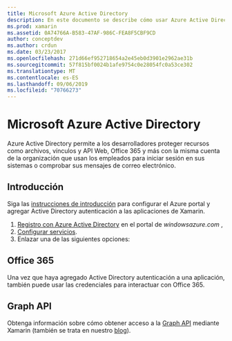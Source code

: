 ```yaml
---
title: Microsoft Azure Active Directory
description: En este documento se describe cómo usar Azure Active Directory para autenticar a los usuarios en aplicaciones móviles compiladas con Xamarin.
ms.prod: xamarin
ms.assetid: 0A74766A-B583-47AF-986C-FEA8F5CBF9CD
author: conceptdev
ms.author: crdun
ms.date: 03/23/2017
ms.openlocfilehash: 271d66ef952718654a2e45eb0d3901e2962ae31b
ms.sourcegitcommit: 57f815bf0024b1afe9754c0e28054fc0a53ce302
ms.translationtype: MT
ms.contentlocale: es-ES
ms.lasthandoff: 09/06/2019
ms.locfileid: "70766273"
---
```

# <a name="microsoft-azure-active-directory"></a>Microsoft Azure Active Directory

Azure Active Directory permite a los desarrolladores proteger recursos como archivos, vínculos y API Web, Office 365 y más con la misma cuenta de la organización que usan los empleados para iniciar sesión en sus sistemas o comprobar sus mensajes de correo electrónico.

## <a name="getting-started"></a>Introducción

Siga las [instrucciones de introducción](~/cross-platform/data-cloud/active-directory/get-started/index.md) para configurar el Azure portal y agregar Active Directory autenticación a las aplicaciones de Xamarin.

1. [Registro con Azure Active Directory](~/cross-platform/data-cloud/active-directory/get-started/register.md) en el portal de *windowsazure.com* ,
2. [Configurar servicios](~/cross-platform/data-cloud/active-directory/get-started/configure.md).
3. Enlazar una de las siguientes opciones:

## <a name="office-365"></a>Office 365

Una vez que haya agregado Active Directory autenticación a una aplicación, también puede usar las credenciales para interactuar con Office 365.

## <a name="graph-api"></a>Graph API

Obtenga información sobre cómo obtener acceso a la [Graph API](~/cross-platform/data-cloud/active-directory/graph.md) mediante Xamarin (también se trata en nuestro [blog](https://blog.xamarin.com/authenticate-xamarin-mobile-apps-using-azure-active-directory/)).
